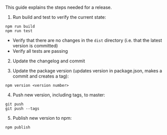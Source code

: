 This guide explains the steps needed for a release.

1. Run build and test to verify the current state:
```
npm run build
npm run test
```
- Verify that there are no changes in the `dist` directory (i.e. that the latest version is committed)
- Verify all tests are passing

2. Update the changelog and commit

3. Update the package version (updates version in package.json, makes a commit and creates a tag):
```
npm version <version number>
```

4. Push new version, including tags, to master:
```
git push
git push --tags
```

5. Publish new version to npm:
```
npm publish
```
